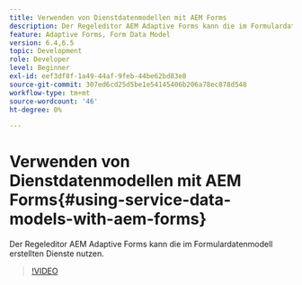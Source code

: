 ```yaml
---
title: Verwenden von Dienstdatenmodellen mit AEM Forms
description: Der Regeleditor AEM Adaptive Forms kann die im Formulardatenmodell erstellten Dienste nutzen.
feature: Adaptive Forms, Form Data Model
version: 6.4,6.5
topic: Development
role: Developer
level: Beginner
exl-id: eef3df8f-1a49-44af-9feb-44be62bd83e8
source-git-commit: 307ed6cd25d5be1e54145406b206a78ec878d548
workflow-type: tm+mt
source-wordcount: '46'
ht-degree: 0%

---
```


# Verwenden von Dienstdatenmodellen mit AEM Forms{#using-service-data-models-with-aem-forms}

Der Regeleditor AEM Adaptive Forms kann die im Formulardatenmodell erstellten Dienste nutzen.

>[!VIDEO](https://video.tv.adobe.com/v/17739/?quality=9&learn=on)
